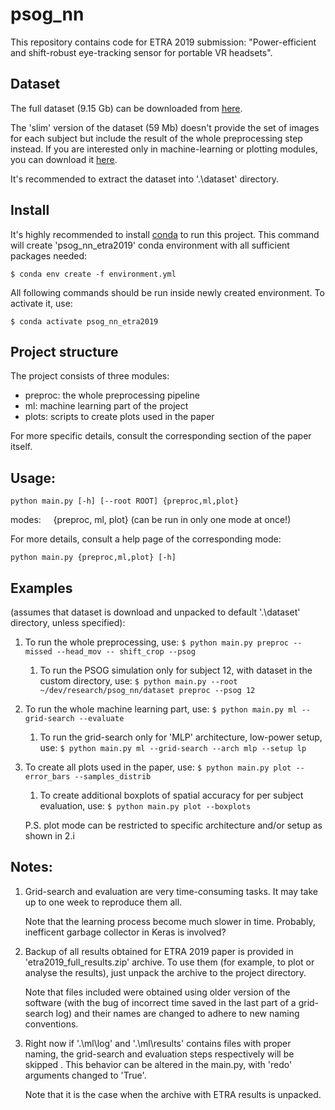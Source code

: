 
# psog_nn

This repository contains code for ETRA 2019 submission: "Power-efficient and shift-robust eye-tracking sensor for portable VR headsets".

## Dataset
The full dataset (9.15 Gb) can be downloaded from [here](https://txst-my.sharepoint.com/:u:/g/personal/d_k139_txstate_edu/EacGiK96d_RGsnW8vvQZbKcBFZLZZEFthHr_-DgEiP3YyA?e=RBKnBh). 

The 'slim' version of the dataset (59 Mb) doesn't provide the set of images for each subject but include the result of the whole  preprocessing step instead. If you are interested only in machine-learning or plotting modules, you can download it [here](https://txst-my.sharepoint.com/:u:/g/personal/d_k139_txstate_edu/Ea0XgYM6YZ5JrpPlMIULcrEBtBxD5Y0PcPLl4ExiTfbjxg?e=UxS6I5). 

It's recommended to extract the dataset into '.\dataset' directory.

## Install
It's highly recommended to install [conda](https://conda.io/en/latest/miniconda.html) to run this project.
This command will create 'psog_nn_etra2019' conda environment with all sufficient packages needed:
```
$ conda env create -f environment.yml
```
All following commands should be run inside newly created environment. To activate it, use:
```
$ conda activate psog_nn_etra2019
```

## Project structure
The project consists of three modules:
- preproc: the whole preprocessing pipeline
- ml: machine learning part of the project
- plots: scripts to create plots used in the paper

For more specific details, consult the corresponding section of the paper itself.

## Usage:
```
python main.py [-h] [--root ROOT] {preproc,ml,plot}
```
modes:
&nbsp;&nbsp;&nbsp;&nbsp;{preproc, ml, plot} (can be run in only one mode at once!)

For more details, consult a help page of the corresponding mode:
```
python main.py {preproc,ml,plot} [-h]
```


## Examples
(assumes that dataset is download and unpacked to default '.\dataset' directory, unless specified):

1. To run the whole preprocessing, use:
```$ python main.py preproc --missed --head_mov -- shift_crop --psog```
	1. To run the PSOG simulation only for subject 12, with dataset in the custom directory, use:
```$ python main.py --root ~/dev/research/psog_nn/dataset preproc --psog 12```
2. To run the whole machine learning part, use: 
```$ python main.py ml --grid-search --evaluate```
	1. To run the grid-search only for 'MLP' architecture, low-power setup, use:
```$ python main.py ml --grid-search --arch mlp --setup lp```
3. To create all plots used in the paper, use:
```$ python main.py plot --error_bars --samples_distrib```
	1. To create additional boxplots of spatial accuracy for per subject evaluation, use:
```$ python main.py plot --boxplots```

	P.S. plot mode can be restricted to specific architecture and/or setup as shown in 2.i

## Notes:

1. Grid-search and evaluation are very time-consuming tasks. It may take up to one week to reproduce them all. 
	
	Note that the learning process become much slower in time. Probably, inefficent garbage collector in Keras is involved?
2. Backup of all results obtained for ETRA 2019 paper is provided in 'etra2019_full_results.zip' archive. To use them (for example, to plot or analyse the results), just unpack the archive to the project directory. 

	Note that files included were obtained using older version of the software (with the bug of incorrect time saved in the last part of a grid-search log) and their names are changed to adhere to new naming conventions.
3. Right now if '.\ml\log' and '.\ml\results' contains files with proper naming, the grid-search and evaluation steps respectively will be skipped . This behavior can be altered in the main.py, with 'redo' arguments changed to 'True'.
	
	Note that it is the case when the archive with ETRA results is unpacked.
